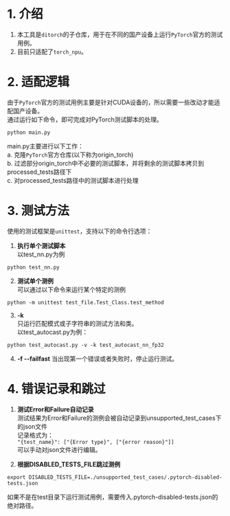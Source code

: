 # 1. 介绍
1. 本工具是`ditorch`的子仓库，用于在不同的国产设备上运行`PyTorch`官方的测试用例。
2. 目前只适配了`torch_npu`。

# 2. 适配逻辑
由于`PyTorch`官方的测试用例主要是针对CUDA设备的，所以需要一些改动才能适配国产设备。 \
通过运行如下命令，即可完成对PyTorch测试脚本的处理。
```
python main.py
```
main.py主要进行以下工作：\
a. 克隆`PyTorch`官方仓库(以下称为origin_torch) \
b. 过滤部分origin_torch中不必要的测试脚本，并将剩余的测试脚本拷贝到processed_tests路径下 \
c. 对processed_tests路径中的测试脚本进行处理

# 3. 测试方法
使用的测试框架是`unittest`，支持以下的命令行选项：
1. **执行单个测试脚本** \
以test_nn.py为例 
```
python test_nn.py
```
2. **测试单个测例** \
可以通过以下命令来运行某个特定的测例
```
python -m unittest test_file.Test_Class.test_method
```

3. **-k** \
只运行匹配模式或子字符串的测试方法和类。 \
以test_autocast.py为例：
```
python test_autocast.py -v -k test_autocast_nn_fp32
```
4. **-f --failfast**
当出现第一个错误或者失败时，停止运行测试。

# 4. 错误记录和跳过
1. **测试Error和Failure自动记录** \
测试结果为Error和Failure的测例会被自动记录到unsupported_test_cases下的json文件 \
记录格式为：\
`"{test_name}": ["{Error type}", ["{error reason}"]]` \
可以手动对json文件进行编辑。

2. **根据DISABLED_TESTS_FILE跳过测例**
```
export DISABLED_TESTS_FILE=./unsupported_test_cases/.pytorch-disabled-tests.json
```
如果不是在test目录下运行测试用例，需要传入.pytorch-disabled-tests.json的绝对路径。
